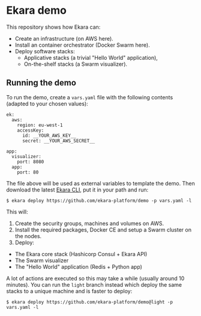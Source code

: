 # Ekara demo

This repository shows how Ekara can:

* Create an infrastructure (on AWS here).
* Install an container orchestrator (Docker Swarm here).
* Deploy software stacks:
  * Applicative stacks (a trivial "Hello World" application),
  * On-the-shelf stacks (a Swarm visualizer).

## Running the demo

To run the demo, create a `vars.yaml` file with the following contents (adapted to your chosen values):

```
ek:
  aws:
    region: eu-west-1
    accessKey: 
      id: __YOUR_AWS_KEY__
      secret: __YOUR_AWS_SECRET__

app:
  visualizer:
    port: 8080
  app:
    port: 80
```

The file above will be used as external variables to template the demo. Then download the latest [Ekara CLI](https://github.com/ekara-platform/cli/releases), put it in your path and run:

```
$ ekara deploy https://github.com/ekara-platform/demo -p vars.yaml -l
```

This will:

1. Create the security groups, machines and volumes on AWS.
2. Install the required packages, Docker CE and setup a Swarm cluster on the nodes.
3. Deploy:
  * The Ekara core stack (Hashicorp Consul + Ekara API)
  * The Swarm visualizer
  * The "Hello World" application (Redis + Python app)

A lot of actions are executed so this may take a while (usually around 10 minutes). You can run the `light` branch instead which deploy the same stacks to a unique machine and is faster to deploy:

```
$ ekara deploy https://github.com/ekara-platform/demo@light -p vars.yaml -l
```
